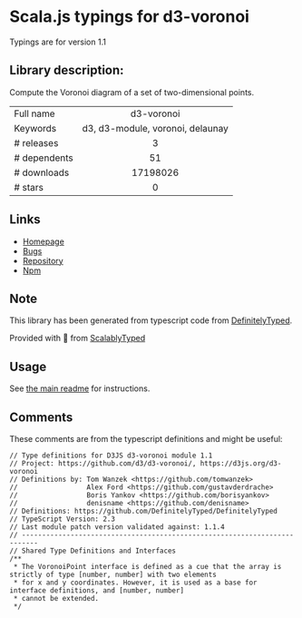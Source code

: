
# Scala.js typings for d3-voronoi

Typings are for version 1.1

 ## Library description:
Compute the Voronoi diagram of a set of two-dimensional points.

|                    |                 |
| ------------------ | :-------------: |
| Full name          | d3-voronoi |
| Keywords           | d3, d3-module, voronoi, delaunay |
| # releases         | 3 |
| # dependents       | 51 |
| # downloads        | 17198026 |
| # stars            | 0 |

## Links
- [Homepage](https://d3js.org/d3-voronoi/)
- [Bugs](https://github.com/d3/d3-voronoi/issues)
- [Repository](https://github.com/d3/d3-voronoi)
- [Npm](https://www.npmjs.com/package/d3-voronoi)
    


## Note
This library has been generated from typescript code from [DefinitelyTyped](https://definitelytyped.org).

Provided with :purple_heart: from [ScalablyTyped](https://github.com/oyvindberg/ScalablyTyped)

## Usage
See [the main readme](../../readme.md) for instructions.

## Comments

These comments are from the typescript definitions and might be useful:
```
// Type definitions for D3JS d3-voronoi module 1.1
// Project: https://github.com/d3/d3-voronoi/, https://d3js.org/d3-voronoi
// Definitions by: Tom Wanzek <https://github.com/tomwanzek>
//                 Alex Ford <https://github.com/gustavderdrache>
//                 Boris Yankov <https://github.com/borisyankov>
//                 denisname <https://github.com/denisname>
// Definitions: https://github.com/DefinitelyTyped/DefinitelyTyped
// TypeScript Version: 2.3
// Last module patch version validated against: 1.1.4
// --------------------------------------------------------------------------
// Shared Type Definitions and Interfaces
/**
 * The VoronoiPoint interface is defined as a cue that the array is strictly of type [number, number] with two elements
 * for x and y coordinates. However, it is used as a base for interface definitions, and [number, number]
 * cannot be extended.
 */

```

